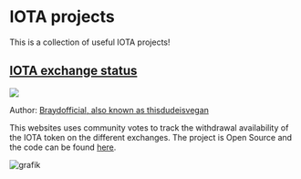 # IOTA projects
This is a collection of useful IOTA projects!

## <a href="https://iotaexchangestatus.canreal.net">IOTA exchange status</a>
<p>
  <img src="https://img.shields.io/website?label=IOTA%20exchange%20status&up_message=online&url=https%3A%2F%2Fiotaexchangestatus.canreal.net">
</p>
Author: <a href="https://github.com/braydofficial">Braydofficial, also known as thisdudeisvegan</a>
<p>
  This websites uses community votes to track the withdrawal availability of the IOTA token on the different exchanges. The project is Open Source and the code can be found <a href="https://github.com/braydofficial/iotaexchangestatus">here</a>.
</p>

![grafik](https://user-images.githubusercontent.com/55672814/148083906-be823b47-92e7-4401-88bb-cf249fa78eeb.png)
